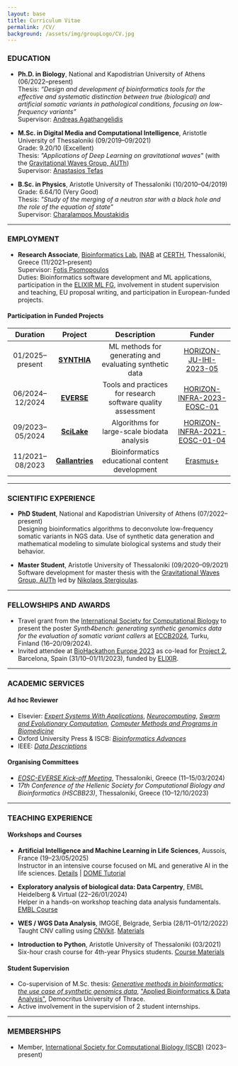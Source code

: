 ```yaml
---
layout: base
title: Curriculum Vitae
permalink: /CV/
background: /assets/img/groupLogo/CV.jpg
---
```


### EDUCATION
<p style="margin-bottom:15px"></p>

- **Ph.D. in Biology**, National and Kapodistrian University of Athens (06/2022–present)  
  Thesis: *“Design and development of bioinformatics tools for the effective and systematic distinction between true (biological) and artificial somatic variants in pathological conditions, focusing on low-frequency variants”*  
  Supervisor: [Andreas Agathangelidis](https://scholar.google.com/citations?user=IhoRB4AAAAAJ&hl=en)

- **M.Sc. in Digital Media and Computational Intelligence**, Aristotle University of Thessaloniki (09/2019–09/2021)  
  Grade: 9.20/10 (Excellent)  
  Thesis: *"Applications of Deep Learning on gravitational waves"* (with the [Gravitational Waves Group, AUTh](https://niksterg.github.io/gw-group/))  
  Supervisor: [Anastasios Tefas](https://scholar.google.com/citations?user=4stOS3YAAAAJ&hl=en)

- **B.Sc. in Physics**, Aristotle University of Thessaloniki (10/2010–04/2019)  
  Grade: 6.64/10 (Very Good)  
  Thesis: *"Study of the merging of a neutron star with a black hole and the role of the equation of state"*  
  Supervisor: [Charalampos Moustakidis](https://scholar.google.com/citations?user=7qdKh78AAAAJ&hl=en)

---

### EMPLOYMENT
<p style="margin-bottom:15px"></p>

- **Research Associate**, [Bioinformatics Lab](https://biodataanalysisgroup.github.io/), [INAB](https://inab.certh.gr/) at [CERTH](https://www.certh.gr/root.en.aspx), Thessaloniki, Greece (11/2021–present)  
  Supervisor: [Fotis Psomopoulos](https://scholar.google.gr/citations?user=Fp0LAqsAAAAJ&hl=en)  
  Duties: Bioinformatics software development and ML applications, participation in the [ELIXIR ML FG](https://elixir-europe.org/focus-groups/machine-learning), involvement in student supervision and teaching, EU proposal writing, and participation in European-funded projects.

#### Participation in Funded Projects

| Duration | Project | Description | Funder |
|:--------:|:-------:|:-----------:|:------:|
| 01/2025–present | [**SYNTHIA**](https://www.ihi-synthia.eu/) | ML methods for generating and evaluating synthetic data | [HORIZON-JU-IHI-2023-05](https://ec.europa.eu/info/funding-tenders/opportunities/portal/screen/myarea/project/101172872/program/43108390/details) |
| 06/2024–12/2024 | [**EVERSE**](https://everse.software/) | Tools and practices for research software quality assessment | [HORIZON-INFRA-2023-EOSC-01](https://ec.europa.eu/info/funding-tenders/opportunities/portal/screen/opportunities/topic-details/horizon-infra-2023-eosc-01-02) |
| 09/2023–05/2024 | [**SciLake**](https://scilake.eu/) | Algorithms for large-scale biodata analysis | [HORIZON-INFRA-2021-EOSC-01-04](https://ec.europa.eu/info/funding-tenders/opportunities/portal/screen/opportunities/topic-details/horizon-infra-2021-eosc-01-04) |
| 11/2021–08/2023 | [**Gallantries**](https://gallantries.github.io/) | Bioinformatics educational content development | [Erasmus+](https://ec.europa.eu/programmes/erasmus-plus/node_en) |

---

### SCIENTIFIC EXPERIENCE

- **PhD Student**, National and Kapodistrian University of Athens (07/2022–present)  
  Designing bioinformatics algorithms to deconvolute low-frequency somatic variants in NGS data. Use of synthetic data generation and mathematical modeling to simulate biological systems and study their behavior.

- **Master Student**, Aristotle University of Thessaloniki (09/2020–09/2021)  
  Software development for master thesis with the [Gravitational Waves Group, AUTh](https://niksterg.github.io/gw-group/) led by [Nikolaos Stergioulas](https://scholar.google.gr/citations?user=AXlRP8EAAAAJ&hl=el).

---

### FELLOWSHIPS AND AWARDS
<p style="margin-bottom:15px"></p>

- Travel grant from the [International Society for Computational Biology](https://www.iscb.org/) to present the poster *Synth4bench: generating synthetic genomics data for the evaluation of somatic variant callers* at [ECCB2024](https://eccb2024.fi/), Turku, Finland (16–20/09/2024).
- Invited attendee at [BioHackathon Europe 2023](https://biohackathon-europe.org/) as co-lead for [Project 2](https://github.com/elixir-europe/biohackathon-projects-2023/tree/main/2), Barcelona, Spain (31/10–01/11/2023), funded by [ELIXIR](https://elixir-europe.org/).

---

### ACADEMIC SERVICES
<p style="margin-bottom:15px"></p>

#### Ad hoc Reviewer  
- Elsevier: *[Expert Systems With Applications](https://www.sciencedirect.com/journal/expert-systems-with-applications)*, *[Neurocomputing](https://www.sciencedirect.com/journal/neurocomputing)*, *[Swarm and Evolutionary Computation](https://www.sciencedirect.com/journal/swarm-and-evolutionary-computation/about/aims-and-scope)*, *[Computer Methods and Programs in Biomedicine](https://www.sciencedirect.com/journal/computer-methods-and-programs-in-biomedicine)*
- Oxford University Press & ISCB: *[Bioinformatics Advances](https://academic.oup.com/bioinformaticsadvances)*
- IEEE: *[Data Descriptions](https://www.ieee-data.org/)*

#### Organising Committees  
- [*EOSC-EVERSE Kick-off Meeting*](https://everse.software/), Thessaloniki, Greece (11–15/03/2024)  
- *17th Conference of the Hellenic Society for Computational Biology and Bioinformatics (HSCBB23)*, Thessaloniki, Greece (10–12/10/2023)

---

### TEACHING EXPERIENCE
<p style="margin-bottom:15px"></p>

#### Workshops and Courses

- **Artificial Intelligence and Machine Learning in Life Sciences**, Aussois, France (19–23/05/2025)  
  Instructor in an intensive course focused on ML and generative AI in the life sciences. [Details](https://moodle.france-bioinformatique.fr/course/view.php?id=34) | [DOME Tutorial](https://training.galaxyproject.org/training-material/topics/statistics/tutorials/dome/tutorial.html)

- **Exploratory analysis of biological data: Data Carpentry**, EMBL Heidelberg & Virtual (22–26/01/2024)  
  Helper in a hands-on workshop teaching data analysis fundamentals. [EMBL Course](https://www.embl.org/about/info/course-and-conference-office/events/dtc24-01/#vf-tabs__section-speakers)

- **WES / WGS Data Analysis**, IMGGE, Belgrade, Serbia (28/11–01/12/2022)  
  Taught CNV calling using [CNVkit](https://cnvkit.readthedocs.io/en/stable/). [Materials](https://github.com/BiodataAnalysisGroup/IMGGE-WES-WGS-data-analysis-workshop)

- **Introduction to Python**, Aristotle University of Thessaloniki (03/2021)  
  Six-hour crash course for 4th-year Physics students. [Course Materials](https://github.com/sfragkoul/Python_Intro)

#### Student Supervision  

- Co-supervision of M.Sc. thesis: [*Generative methods in bioinformatics: the use case of synthetic genomics data*](https://repo.lib.duth.gr/jspui/handle/123456789/19432), ["Applied Bioinformatics & Data Analysis"](https://duth.gr/en/Education/PostGraduate-Studies/%ce%b5%cf%86%ce%b1%cf%81%ce%bc%ce%bf%cf%83%ce%bc%ce%b5%ce%bd%ce%b7-%ce%b2%ce%b9%ce%bf%cf%80%ce%bb%ce%b7%cf%81%ce%bf%cf%86%ce%bf%cf%81%ce%b9%ce%ba%ce%b7-%ce%ba%ce%b1%ce%b9-%ce%b1%ce%bd%ce%b1%ce%bb%cf%85%cf%83%ce%b7-%ce%b4%ce%b5%ce%b4%ce%bf%ce%bc%ce%b5%ce%bd%cf%89%ce%bd187-applied-bioinformatics-data-analysis), Democritus University of Thrace.  
- Active involvement in the supervision of 2 student internships.

---

### MEMBERSHIPS
<p style="margin-bottom:15px"></p>

- Member, [International Society for Computational Biology (ISCB)](https://www.iscb.org/) (2023–present)
